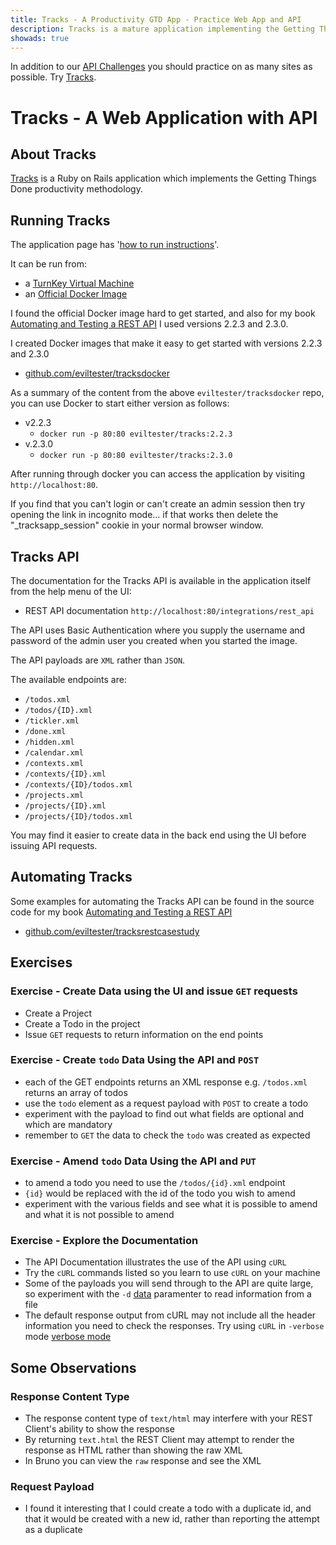 ```yaml
---
title: Tracks - A Productivity GTD App - Practice Web App and API
description: Tracks is a mature application implementing the Getting Things Done productivity method with a Web GUI and API.
showads: true
---
```


In addition to our [API Challenges](/gui/challenges) you should practice on as many sites as possible. Try [Tracks](https://www.getontracks.org/).

# Tracks - A Web Application with API

## About Tracks

[Tracks](https://www.getontracks.org/) is a Ruby on Rails application which implements the Getting Things Done productivity methodology.

## Running Tracks

The application page has '[how to run instructions](https://github.com/TracksApp/tracks/wiki/Installation)'.

It can be run from:

- a [TurnKey Virtual Machine](https://www.turnkeylinux.org/tracks)
- an [Official Docker Image](https://hub.docker.com/r/tracksapp/tracks)

I found the official Docker image hard to get started, and also for my book [Automating and Testing a REST API](https://www.eviltester.com/page/books/automating-testing-api-casestudy/) I used versions 2.2.3 and 2.3.0.

I created Docker images that make it easy to get started with versions 2.2.3 and 2.3.0

- [github.com/eviltester/tracksdocker](https://github.com/eviltester/tracksdocker)

As a summary of the content from the above `eviltester/tracksdocker` repo, you can use Docker to start either version as follows:

- v2.2.3
   - `docker run -p 80:80 eviltester/tracks:2.2.3`
- v.2.3.0
   - `docker run -p 80:80 eviltester/tracks:2.3.0`

After running through docker you can access the application by visiting `http://localhost:80`.

If you find that you can't login or can't create an admin session then try opening the link in incognito mode... if that works then delete the "_tracksapp_session" cookie in your normal browser window.

## Tracks API

The documentation for the Tracks API is available in the application itself from the help menu of the UI:

- REST API documentation `http://localhost:80/integrations/rest_api`

The API uses Basic Authentication where you supply the username and password of the admin user you created when you started the image.

The API payloads are `XML` rather than `JSON`.

The available endpoints are:

- `/todos.xml`
- `/todos/{ID}.xml`
- `/tickler.xml`
- `/done.xml`
- `/hidden.xml`
- `/calendar.xml`
- `/contexts.xml`
- `/contexts/{ID}.xml`
- `/contexts/{ID}/todos.xml`
- `/projects.xml`
- `/projects/{ID}.xml`
- `/projects/{ID}/todos.xml`

You may find it easier to create data in the back end using the UI before issuing API requests.

## Automating Tracks

Some examples for automating the Tracks API can be found in the source code for my book [Automating and Testing a REST API](https://www.eviltester.com/page/books/automating-testing-api-casestudy/)

- [github.com/eviltester/tracksrestcasestudy](https://github.com/eviltester/tracksrestcasestudy)

## Exercises

### Exercise - Create Data using the UI and issue `GET` requests

- Create a Project
- Create a Todo in the project
- Issue `GET` requests to return information on the end points

### Exercise - Create `todo` Data Using the API and `POST`

- each of the GET endpoints returns an XML response e.g. `/todos.xml` returns an array of todos
- use the `todo` element as a request payload with `POST` to create a todo
- experiment with the payload to find out what fields are optional and which are mandatory
- remember to `GET` the data to check the `todo` was created as expected

### Exercise - Amend `todo` Data Using the API and `PUT`

- to amend a todo you need to use the `/todos/{id}.xml` endpoint
- `{id}` would be replaced with the id of the todo you wish to amend
- experiment with the various fields and see what it is possible to amend and what it is not possible to amend

### Exercise - Explore the Documentation

- The API Documentation illustrates the use of the API using `cURL`
- Try the `cURL` commands listed so you learn to use `cURL` on your machine
- Some of the payloads you will send through to the API are quite large, so experiment with the `-d` [data](https://curl.se/docs/manpage.html#-d) paramenter to read information from a file
- The default response output from cURL may not include all the header information you need to check the responses. Try using `cURL` in `-verbose` mode [verbose mode](https://curl.se/docs/manpage.html#-d)

## Some Observations

### Response Content Type

- The response content type of `text/html` may interfere with your REST Client's ability to show the response
- By returning `text.html` the REST Client may attempt to render the response as HTML rather than showing the raw XML
- In Bruno you can view the `raw` response and see the XML

### Request Payload

- I found it interesting that I could create a todo with a duplicate id, and that it would be created with a new id, rather than reporting the attempt as a duplicate